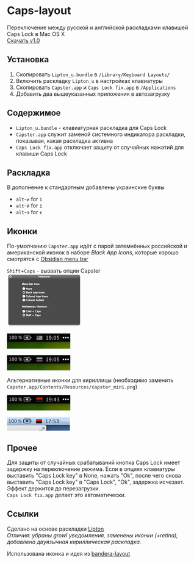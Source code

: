 Caps-layout
===========

Переключение между русской и английской раскладками клавишей Caps Lock в Mac OS X  
[Скачать v1.0](releases/download/v1.0/Caps-layout.dmg)

## Установка

1. Скопировать `Lipton_u.bundle` в `/Library/Keyboard Layouts/`
2. Включить раскладку `Lipton_u` в настройках клавиатуры
3. Скопировать `Capster.app` и `Caps Lock fix.app` в `/Applications`
4. Добавить два вышеуказанных приложения в автозагрузку

## Содержимое

* `Lipton_u.bundle` - клавиатурная раскладка для Caps Lock
* `Capster.app` служит заменой системного индикатора раскладки, показывая, какая раскладка активна
* `Caps Lock fix.app` отключает защиту от случайных нажатий для клавиши Caps Lock


## Раскладка

В дополнение к стандартным добавлены украинские буквы

* `alt`-`и` for `і`
* `alt`-`й` for `ї`
* `alt`-`э` for `є`

## Иконки

По-умолчанию `Capster.app` идёт с парой затемнённых российской и американской иконок в наборе _Black App Icons_, которые хорошо смотрятся с 
[Obsidian menu bar](http://www.obsidianmenubar.com)  

`Shift`+`Caps` - вызвать опции Capster  
![Capster settings](capster_settings2.png)

![us](us.png)  
  
![ru](ru.png)  

Альтернативные иконки для кириллицы (необходимо заменить `Capster.app/Contents/Resources/capster_mini.png`)

![ua](ua.png)

![ua_](ua_.png)


## Прочее

Для защиты от случайных срабатываний кнопка Caps Lock имеет задержку на переключение режима.
Если в опциях клавиатуры выставить "Caps Lock key" в None, нажать "Ok", после чего снова выставить "Caps Lock key" в "Caps Lock", "Ok", задержка исчезает. Эффект держится до перезагрузки.  
`Caps Lock fix.app` делает это автоматически.

## Ссылки

Сделано на основе раскладки [Lipton](http://azaitsev.com/avt/caps_switch_macos.html)  
*Отличия: убраны growl уведомления, заменены иконки (+retina), добавлена двуязычная кириллическая раскладка.*

Использована иконка и идея из [bandera-layout](https://github.com/muromec/bandera-layout)